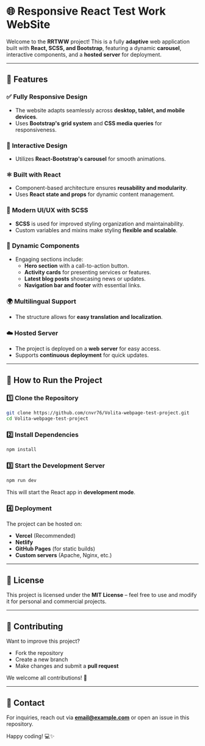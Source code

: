 # 🌐 Responsive React Test Work WebSite

Welcome to the **RRTWW** project! This is a fully **adaptive** web application built with **React, SCSS, and Bootstrap**, featuring a dynamic **carousel**, interactive components, and a **hosted server** for deployment.

---

## 🚀 Features

### ✅ **Fully Responsive Design**
- The website adapts seamlessly across **desktop, tablet, and mobile devices**.
- Uses **Bootstrap's grid system** and **CSS media queries** for responsiveness.

### 🎡 **Interactive Design**
- Utilizes **React-Bootstrap's carousel** for smooth animations.

### ⚛️ **Built with React**
- Component-based architecture ensures **reusability and modularity**.
- Uses **React state and props** for dynamic content management.

### 🎨 **Modern UI/UX with SCSS**
- **SCSS** is used for improved styling organization and maintainability.
- Custom variables and mixins make styling **flexible and scalable**.

### 📌 **Dynamic Components**
- Engaging sections include:
  - **Hero section** with a call-to-action button.
  - **Activity cards** for presenting services or features.
  - **Latest blog posts** showcasing news or updates.
  - **Navigation bar and footer** with essential links.

### 🌍 **Multilingual Support**
- The structure allows for **easy translation and localization**.

### ☁️ **Hosted Server**
- The project is deployed on a **web server** for easy access.
- Supports **continuous deployment** for quick updates.

---

## 📂 How to Run the Project

### **1️⃣ Clone the Repository**
```bash
git clone https://github.com/cnvr76/Volita-webpage-test-project.git
cd Volita-webpage-test-project
```

### **2️⃣ Install Dependencies**
```bash
npm install
```

### **3️⃣ Start the Development Server**
```bash
npm run dev
```
This will start the React app in **development mode**.

### **4️⃣ Deployment**
The project can be hosted on:
- **Vercel** (Recommended)
- **Netlify**
- **GitHub Pages** (for static builds)
- **Custom servers** (Apache, Nginx, etc.)

---

## 📜 License

This project is licensed under the **MIT License** – feel free to use and modify it for personal and commercial projects.

---

## 🤝 Contributing

Want to improve this project?  
- Fork the repository  
- Create a new branch  
- Make changes and submit a **pull request**  

We welcome all contributions! 🚀  

---

## 📧 Contact

For inquiries, reach out via **[email@example.com](mailto:kirillkolot8@gmail.com)** or open an issue in this repository.  

Happy coding! 💻✨  
```
